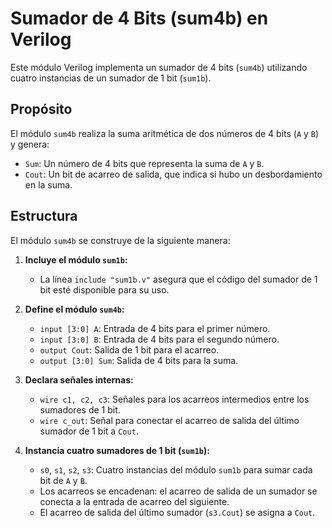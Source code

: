 # Sumador de 4 Bits (sum4b) en Verilog

Este módulo Verilog implementa un sumador de 4 bits (`sum4b`) utilizando cuatro instancias de un sumador de 1 bit (`sum1b`).

## Propósito

El módulo `sum4b` realiza la suma aritmética de dos números de 4 bits (`A` y `B`) y genera:

* `Sum`: Un número de 4 bits que representa la suma de `A` y `B`.
* `Cout`: Un bit de acarreo de salida, que indica si hubo un desbordamiento en la suma.

## Estructura

El módulo `sum4b` se construye de la siguiente manera:

1. **Incluye el módulo `sum1b`:** 
   * La línea `include "sum1b.v"` asegura que el código del sumador de 1 bit esté disponible para su uso.

2. **Define el módulo `sum4b`:**
   * `input [3:0] A`: Entrada de 4 bits para el primer número.
   * `input [3:0] B`: Entrada de 4 bits para el segundo número.
   * `output Cout`: Salida de 1 bit para el acarreo.
   * `output [3:0] Sum`: Salida de 4 bits para la suma.

3. **Declara señales internas:**
   * `wire c1, c2, c3`: Señales para los acarreos intermedios entre los sumadores de 1 bit.
   * `wire c_out`: Señal para conectar el acarreo de salida del último sumador de 1 bit a `Cout`.

4. **Instancia cuatro sumadores de 1 bit (`sum1b`):**
   * `s0`, `s1`, `s2`, `s3`: Cuatro instancias del módulo `sum1b` para sumar cada bit de `A` y `B`.
   * Los acarreos se encadenan: el acarreo de salida de un sumador se conecta a la entrada de acarreo del siguiente.
   * El acarreo de salida del último sumador (`s3.Cout`) se asigna a `Cout`.


